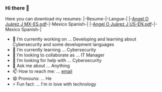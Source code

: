 ### Hi there 👋

Here you can download my resumes:
|-Resume-|-Langue-|
|-[Angel O Juárez J MX-ES.pdf](https://github.com/angeloj5/angeloj5/blob/main/Resumes/Angel%20O%20Ju%C3%A1rez%20J%20MX-ES.pdf)-|-Mexico Spanish-|
|-[Angel O Juárez J US-EN.pdf](https://github.com/angeloj5/angeloj5/blob/main/Resumes/Angel%20O%20Ju%C3%A1rez%20J%20US-EN.pdf)-|-Mexico Spanish-|


- 🔭 I’m currently working on ... Developing and learning about Cybersecurity and some development languages
- 🌱 I’m currently learning ... Cybersecurity
- 👯 I’m looking to collaborate as ... IT Manager
- 🤔 I’m looking for help with ... Cybersecurity
- 💬 Ask me about ... Anything
- 📫 How to reach me: ... [email](angeloj5@hotmail.com)
- 😄 Pronouns: ... He
- ⚡ Fun fact: ... I'm in love with technology
